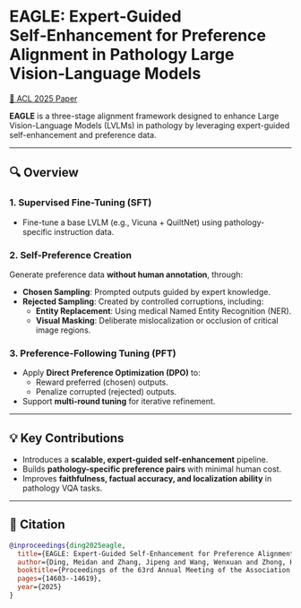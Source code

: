 # EAGLE: Expert‑Guided Self‑Enhancement for Preference Alignment in Pathology Large Vision‑Language Models

[📄 ACL 2025 Paper](https://aclanthology.org/2025.acl-long.711.pdf)

**EAGLE** is a three-stage alignment framework designed to enhance Large Vision-Language Models (LVLMs) in pathology by leveraging expert-guided self-enhancement and preference data.

---

## 🔍 Overview

### 1. Supervised Fine-Tuning (SFT)
- Fine-tune a base LVLM (e.g., Vicuna + QuiltNet) using pathology-specific instruction data.

### 2. Self-Preference Creation
Generate preference data **without human annotation**, through:
- **Chosen Sampling**: Prompted outputs guided by expert knowledge.
- **Rejected Sampling**: Created by controlled corruptions, including:
  - **Entity Replacement**: Using medical Named Entity Recognition (NER).
  - **Visual Masking**: Deliberate mislocalization or occlusion of critical image regions.

### 3. Preference-Following Tuning (PFT)
- Apply **Direct Preference Optimization (DPO)** to:
  - Reward preferred (chosen) outputs.
  - Penalize corrupted (rejected) outputs.
- Support **multi-round tuning** for iterative refinement.

---

## 💡 Key Contributions
- Introduces a **scalable, expert-guided self-enhancement** pipeline.
- Builds **pathology-specific preference pairs** with minimal human cost.
- Improves **faithfulness, factual accuracy, and localization ability** in pathology VQA tasks.

---

## 📎 Citation

```bibtex
@inproceedings{ding2025eagle,
  title={EAGLE: Expert-Guided Self-Enhancement for Preference Alignment in Pathology Large Vision-Language Model},
  author={Ding, Meidan and Zhang, Jipeng and Wang, Wenxuan and Zhong, Haiqin and Wang, Xiaoqin and Lyu, Xinheng and Chen, Wenting and Shen, Linlin},
  booktitle={Proceedings of the 63rd Annual Meeting of the Association for Computational Linguistics (Volume 1: Long Papers)},
  pages={14603--14619},
  year={2025}
}
